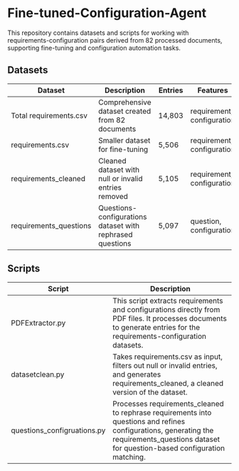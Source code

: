 # Fine-tuned-Configuration-Agent

This repository contains datasets and scripts for working with requirements-configuration pairs derived from 82 processed documents, supporting fine-tuning and configuration automation tasks.

## Datasets

| Dataset | Description | Entries | Features|
|---------|-------------|---------|---------|
| Total requirements.csv | Comprehensive dataset created from 82 documents | 14,803 | requirement, configuration|
|requirements.csv | Smaller dataset for fine-tuning | 5,506 | requirement, configuration |
|requirements_cleaned | Cleaned dataset with null or invalid entries removed | 5,105 | requirement, configuration |
| requirements_questions | Questions-configurations dataset with rephrased questions | 5,097 | question, configuration |

## Scripts

| Script | Description |
|--------|-------------|
| PDFExtractor.py | This script extracts requirements and configurations directly from PDF files. It processes documents to generate entries for the requirements-configuration datasets. |
| datasetclean.py | Takes requirements.csv as input, filters out null or invalid entries, and generates requirements_cleaned, a cleaned version of the dataset. |
| questions_configruations.py | Processes requirements_cleaned to rephrase requirements into questions and refines configurations, generating the requirements_questions dataset for question-based configuration matching. |
